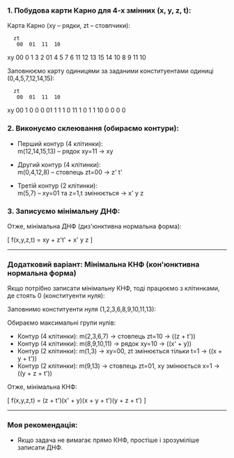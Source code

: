 ### 1. Побудова карти Карно для 4-х змінних (x, y, z, t):

Карта Карно (xy – рядки, zt – стовпчики):

      zt
       00  01  11  10
xy  00  0   1   3   2
    01  4   5   7   6
    11 12  13  15  14
    10  8   9  11  10

Заповнюємо карту одиницями за заданими конституентами одиниці (0,4,5,7,12,14,15):

      zt
       00  01  11  10
xy  00  1   0   0   0
    01  1   1   1   0
    11  1   0   1   1
    10  0   0   0   0

### 2. Виконуємо склеювання (обираємо контури):

- Перший контур (4 клітинки):  
m(12,14,15,13) – рядок xy=11 → xy

- Другий контур (4 клітинки):  
m(0,4,12,8) – стовпець zt=00 → z' t'

- Третій контур (2 клітинки):  
m(5,7) – xy=01 та z=1,t змінюється → x' y z

### 3. Записуємо мінімальну ДНФ:

Отже, мінімальна ДНФ (диз'юнктивна нормальна форма):

\[
f(x,y,z,t) = xy + z't' + x' y z
\]

---

### Додатковий варіант: Мінімальна КНФ (кон'юнктивна нормальна форма)

Якщо потрібно записати мінімальну КНФ, тоді працюємо з клітинками, де стоять 0 (конституенти нуля):

Заповнимо конституенти нуля (1,2,3,6,8,9,10,11,13):

Обираємо максимальні групи нулів:

- Контур (4 клітинки): m(2,3,6,7) → стовпець zt=10 → \((z + t')\)
- Контур (4 клітинки): m(8,9,10,11) → рядок xy=10 → \((x' + y)\)
- Контур (2 клітинки): m(1,3) → xy=00, zt змінюється тільки t=1 → \((x + y + t')\)
- Контур (2 клітинки): m(9,13) → стовпець zt=01, xy змінюється x=1 → \((y + z + t')\)

Отже, мінімальна КНФ:

\[
f(x,y,z,t) = (z + t')(x' + y)(x + y + t')(y + z + t')
\]

---

### Моя рекомендація:
- Якщо задача не вимагає прямо КНФ, простіше і зрозуміліше записати ДНФ.